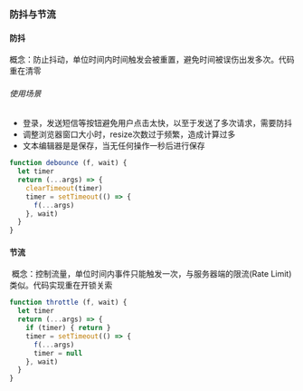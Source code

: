 ### 防抖与节流

#### 防抖

​	概念：防止抖动，单位时间内时间触发会被重置，避免时间被误伤出发多次。代码重在清零

###### 使用场景

- 登录，发送短信等按钮避免用户点击太快，以至于发送了多次请求，需要防抖
- 调整浏览器窗口大小时，resize次数过于频繁，造成计算过多
- 文本编辑器是是保存，当无任何操作一秒后进行保存

```javascript
function debounce (f, wait) {
  let timer
  return (...args) => {
    clearTimeout(timer)
    timer = setTimeout(() => {
      f(...args)
    }, wait)
  }
}
```



#### 节流

​	概念：控制流量，单位时间内事件只能触发一次，与服务器端的限流(Rate Limit)类似。代码实现重在开锁关索

```javascript
function throttle (f, wait) {
  let timer
  return (...args) => {
    if (timer) { return }
    timer = setTimeout(() => {
      f(...args)
      timer = null
    }, wait)
  }
}
```

